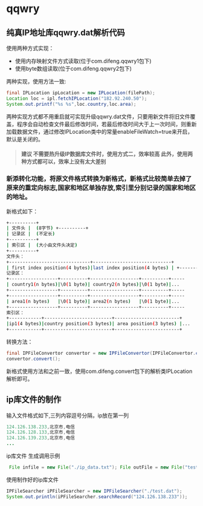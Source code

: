 # qqwry  
## 纯真IP地址库qqwry.dat解析代码  
使用两种方式实现：  
* 使用内存映射文件方式读取(位于com.difeng.qqwry1包下)  
* 使用byte数组读取(位于com.difeng.qqwry2包下)  
  
两种实现，使用方法一致:  
```java  
final IPLocation ipLocation = new IPLocation(filePath);  
Location loc = ipl.fetchIPLocation("182.92.240.50");  
System.out.printf("%s %s",loc.country,loc.area);  
```  
两种实现方式都不用重启就可实现升级qqwry.dat文件，只要用新文件将旧文件覆盖，程序会自动检查文件最后修改时间，若最后修改时间大于上一次时间，则重新加载数据文件，通过修改IPLocation类中的常量enableFileWatch=true来开启，默认是关闭的。  
  
> #### 建议 不需要热升级IP数据库文件时，使用方式二，效率较高 此外，使用两种方式都可以，效率上没有太大差别  
  
### 新添转化功能，将原文件格式转换为新格式，新格式比较简单去掉了原来的重定向标志,国家和地区单独存放,索引里分别记录的国家和地区的地址。  
新格式如下：  
```sh  
+----------+  
| 文件头 |  (8字节) +----------+  
| 记录区 |  (不定长)  
+----------+  
| 索引区 |  (大小由文件头决定)  
+----------+  
文件头：  
+------------------------------+-----------------------------+  
| first index position(4 bytes)|last index position(4 bytes) | +------------------------------+-----------------------------+  
记录区：  
+------------------+----------+------------------+----------+-----  
| country1(n bytes)|\0(1 byte)| country2(n bytes)|\0(1 byte)|...  
+------------------+----------+------------------+----------+-----  
+------------------+----------+------------------+----------+-----  
| area1(n bytes)   |\0(1 byte)| area2(n bytes)   |\0(1 byte)|...  
+------------------+----------+------------------+----------+-----  
索引区：  
+------------+-------------------------+------------------------+  
|ip1(4 bytes)|country position(3 bytes)| area position(3 bytes) |...  
+------------+-------------------------+------------------------+  
```  
转换方法：  
```java  
final IPFileConvertor convertor = new IPFileConvertor(IPFileConvertor.class.getResource("/qqwry.dat").getPath(),"./qqwry.dat");  
convertor.convert();  
```  
新格式使用方法和之前一致，使用com.difeng.convert包下的解析类IPLocation解析即可。  
  
## ip库文件的制作  
输入文件格式如下,三列内容逗号分隔，ip放在第一列  
``` java  
124.126.138.233,北京市,电信  
124.126.128.133,北京市,电信  
124.126.139.233,北京市,电信  
...  
```  
ip库文件 生成调用示例
``` java  
 File infile = new File("./ip_data.txt"); File outFile = new File("test.dat"); IPFileMaker iPFileMaker = new IPFileMaker( infile, outFile ); iPFileMaker.make();
 ```  
使用制作好的ip库文件
``` java  
IPFileSearcher iPFileSearcher = new IPFileSearcher("./test.dat");  
System.out.println(iPFileSearcher.searchRecord("124.126.138.233"));
```